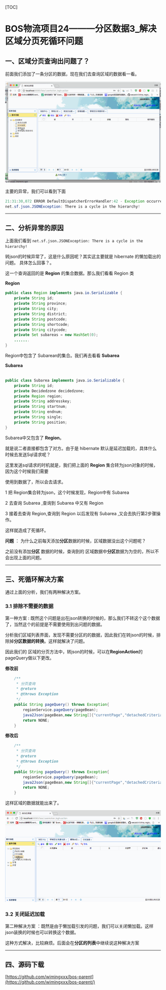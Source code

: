 
[TOC]


# BOS物流项目24———分区数据3\_解决区域分页死循环问题

## 一、区域分页查询出问题了？

前面我们添加了一条分区的数据，现在我们去查询区域的数据看一看。

![](../image/24/1.gif)


主要的异常，我们可以看到下面

```java
21:31:30,072 ERROR DefaultDispatcherErrorHandler:42 - Exception occurred during processing request: There is a cycle in the hierarchy!
net.sf.json.JSONException: There is a cycle in the hierarchy!

```


----

## 二、分析异常的原因

上面我们看到 ```net.sf.json.JSONException: There is a cycle in the hierarchy!```

转json的时候异常了，这是什么原因呢？其实这主要就是 hibernate 的懒加载出的问题。 具体怎么回事？。

这一个查询返回的是 **Region** 的集合数据。那么我们看看 Region 类

**Region**

```java
public class Region implements java.io.Serializable {
	private String id;
	private String province;
	private String city;
	private String district;
	private String postcode;
	private String shortcode;
	private String citycode;
	private Set subareas = new HashSet(0);
	.......
}	

```

Region中包含了 Subarean的集合。我们再去看看 **Subarea**

**Subarea**

```java

public class Subarea implements java.io.Serializable {
	private String id;
	private Decidedzone decidedzone;
	private Region region;
	private String addresskey;
	private String startnum;
	private String endnum;
	private String single;
	private String position;
}	
```

Subarea中又包含了 **Region**。

就是说二者直接都包含了对方。由于是 hibernate 默认是延迟加载的，具体什么时候去发送Sql请求呢？

这里发送sql请求的时机就是，我们把上面的 **Region** 集合转为json对象的时候，因为这个时候我们需要

使用到数据了，所以会去请求。

1 把 Region集合转为json，这个时候发现，Region中有 Subarea

2 去查询 Subarea ,查询到 Subarea 中又有 Region

3 接着去查询 Region,查询到 Region 以后发现有 Subarea ,又会去执行第2步骤操作。

这样就造成了死循环。

**问题** ： 为什么之前每天添加**分区**数据的时候，区域数据没出这个问题呢？

之前没有添加**分区** 数据的时候，查询到的 区域数据中**分区**数据为为空的，所以不会出现上面的问题。

----


## 三、死循环解决方案

通过上面的分析，我们有两种解决方案。

### 3.1 排除不需要的数据

第一种方案 : 既然这个问题是出在json转换的时候的，那么我们不转这个这个数据了，当然这个的前提是不需要使用到出问题的数据。

分析我们区域列表界面，发现不需要分区的的数据，因此我们在转json的时候，排除掉**分区数据的转换**。这样就解决了问题。

因此我们的 区域的分页方法中，转json的时候，可以在**RegionAction**的pageQuery做以下更改。

**修改前**

```java
    /**
     * 分页查询
     * @return
     * @throws Exception
     */
    public String pageQuery() throws Exception{
        regionService.pageQuery(pageBean);
        java2Json(pageBean,new String[]{"currentPage","detachedCriteria","pageSize"});
        return NONE;
    }
```

**修改后**

```java
    /**
     * 分页查询
     * @return
     * @throws Exception
     */
    public String pageQuery() throws Exception{
        regionService.pageQuery(pageBean);
        java2Json(pageBean,new String[]{"currentPage","detachedCriteria","pageSize","subareas"});
        return NONE;
    }
```


这样区域的数据就能出来了。

![](../image/24/2.gif)



### 3.2 关闭延迟加载

第二种解决方案 ：既然是由于懒加载引发的问题，我们可以关闭懒加载。这样json装换的时候也可以转换这个数据。

这种方式解决，比较麻烦。后面会在**分区的列表**中继续说这种解决方案


----

## 四、源码下载

[https://github.com/wimingxxx/bos-parent](https://github.com/wimingxxx/bos-parent/)